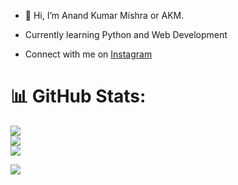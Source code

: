 - 👋 Hi, I’m Anand Kumar Mishra or AKM.

- Currently learning Python and Web Development

- Connect with me on [Instagram](https://www.instagram.com/ctfu_anand/)

# 📊 GitHub Stats:
![](https://github-readme-stats.vercel.app/api?username=akm-xdd&theme=tokyonight&hide_border=false&include_all_commits=true&count_private=true)<br/>
![](https://github-readme-streak-stats.herokuapp.com/?user=akm-xdd&theme=tokyonight&hide_border=false)<br/>
![](https://github-readme-stats.vercel.app/api/top-langs/?username=akm-xdd&theme=tokyonight&hide_border=false&include_all_commits=true&count_private=true&layout=compact)

![](https://komarev.com/ghpvc/?username=akm-xdd&label=PROFILE+VIEWS)
